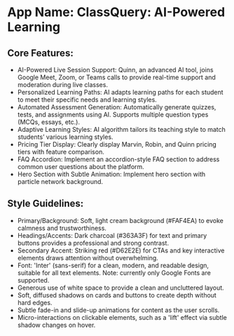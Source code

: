 # **App Name**: ClassQuery: AI-Powered Learning

## Core Features:

- AI-Powered Live Session Support: Quinn, an advanced AI tool, joins Google Meet, Zoom, or Teams calls to provide real-time support and moderation during live classes.
- Personalized Learning Paths: AI adapts learning paths for each student to meet their specific needs and learning styles.
- Automated Assessment Generation: Automatically generate quizzes, tests, and assignments using AI. Supports multiple question types (MCQs, essays, etc.).
- Adaptive Learning Styles: AI algorithm tailors its teaching style to match students’ various learning styles.
- Pricing Tier Display: Clearly display Marvin, Robin, and Quinn pricing tiers with feature comparison.
- FAQ Accordion: Implement an accordion-style FAQ section to address common user questions about the platform.
- Hero Section with Subtle Animation: Implement hero section with particle network background.

## Style Guidelines:

- Primary/Background: Soft, light cream background (#FAF4EA) to evoke calmness and trustworthiness.
- Headings/Accents: Dark charcoal (#363A3F) for text and primary buttons provides a professional and strong contrast.
- Secondary Accent: Striking red (#D62E2E) for CTAs and key interactive elements draws attention without overwhelming.
- Font: 'Inter' (sans-serif) for a clean, modern, and readable design, suitable for all text elements. Note: currently only Google Fonts are supported.
- Generous use of white space to provide a clean and uncluttered layout.
- Soft, diffused shadows on cards and buttons to create depth without hard edges.
- Subtle fade-in and slide-up animations for content as the user scrolls.
- Micro-interactions on clickable elements, such as a 'lift' effect via subtle shadow changes on hover.
